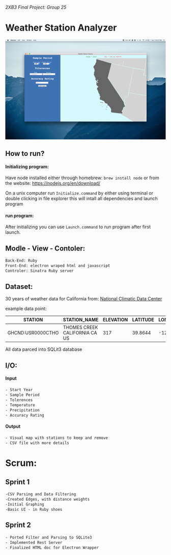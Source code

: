###### 2XB3 Final Project: Group 25
# Weather Station Analyzer

 ![Application ScreenShot](Documentation/ScreenShot.jpg)

## How to run?

#### Initializing program:
Have node installed either through homebrew: `brew install node`
or from the website: <https://nodejs.org/en/download/>

On a unix computer run `Initialize.command` by either
using terminal or double clicking in file explorer
this will intall all dependencies and launch program
#### run program:
After initializing you can use `Launch.command` to run program after first launch.

## Modle - View - Contoler:

	Back-End: Ruby
	Front-End: electron wraped html and javascript
	Controler: Sinatra Ruby server

## Dataset:
30 years of weather data for California from:
[National Climatic Data Center](http://www.ncdc.noaa.gov/cdo-web/search)

example data point:

| STATION           | STATION_NAME                  | ELEVATION | LATITUDE | LONGITUDE | DATE     | PRCP | TMAX | TMIN |
| ----------------- | ----------------------------- | --------- | -------- | --------- | -------- | ---- | ---- | ---- |
| GHCND:USR0000CTHO | THOMES CREEK CALIFORNIA CA US | 317       | 39.8644  | -122.6097 | 20020103 | 2    | 150  | 78   |

All data parced into SQLit3 database

## I/O:
#### Input
	- Start Year
	- Sample Period
	- Tolerences
	- Temperature
	- Precipitation
	- Accuracy Rating
#### Output
	- Visual map with stations to keep and remove
	- CSV file with more details


# Scrum:
## Sprint 1
	-CSV Parsing and Data Filtering
	-Created Edges, with distance weights
	-Initial Graphing
	-Basic UI - in Ruby shoes
## Sprint 2
	- Ported Filter and Parsing to SQLite3
	- Implemented Rest Server
	- Finalized HTML doc for Electron Wrapper

